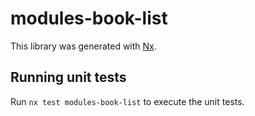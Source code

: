 # modules-book-list

This library was generated with [Nx](https://nx.dev).

## Running unit tests

Run `nx test modules-book-list` to execute the unit tests.
